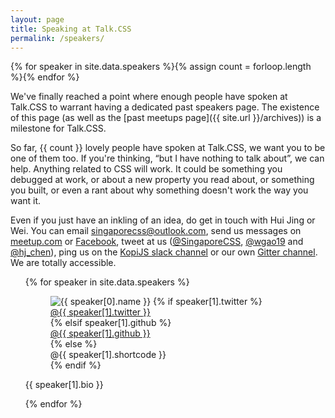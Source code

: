 ```yaml
---
layout: page
title: Speaking at Talk.CSS
permalink: /speakers/
---
```

{% for speaker in site.data.speakers %}{% assign count = forloop.length %}{% endfor %}

We've finally reached a point where enough people have spoken at Talk.CSS to warrant having a dedicated past speakers page. The existence of this page (as well as the [past meetups page]({{ site.url }}/archives)) is a milestone for Talk.CSS.

So far, {{ count }} lovely people have spoken at Talk.CSS, we want you to be one of them too. If you're thinking, “but I have nothing to talk about”, we can help. Anything related to CSS will work. It could be something you debugged at work, or about a new property you read about, or something you built, or even a rant about why something doesn't work the way you want it.

Even if you just have an inkling of an idea, do get in touch with Hui Jing or Wei. You can email [singaporecss@outlook.com](mailto:singaporecss@outlook.com), send us messages on [meetup.com](https://www.meetup.com/SingaporeCSS) or [Facebook](https://www.facebook.com/SingaporeCSS/), tweet at us ([@SingaporeCSS](https://twitter.com/SingaporeCSS), [@wgao19](https://twitter.com/wgao19) and [@hj_chen](https://twitter.com/hj_chen)), ping us on the [KopiJS slack channel](https://kopijs.slack.com/) or our own [Gitter channel](https://gitter.im/SingaporeCSS/discussions). We are totally accessible.

<ul class="l-speakers c-speakers">
  {% for speaker in site.data.speakers %}
  <div class="l-speaker c-speaker">
    <figure>
      <img class="c-speaker__img" src="{{ site.url }}/assets/img/speakers/{{ speaker[1].shortcode }}.jpg" srcset="{{ site.url }}/assets/img/speakers/{{ speaker[1].shortcode }}@2x.jpg 2x" alt="{{ speaker[0].name }}"/>
      {% if speaker[1].twitter %}
      <figcaption><a class="c-speaker__link" href="https://twitter.com/{{ speaker[1].twitter }}">@{{ speaker[1].twitter }}</a></figcaption>
      {% elsif speaker[1].github %}
      <figcaption><a class="c-speaker__link" href="https://github.com/{{ speaker[1].github }}">@{{ speaker[1].github }}</a></figcaption>
      {% else %}
      <figcaption><span class="c-speaker__link">@{{ speaker[1].shortcode }}</span></figcaption>
      {% endif %}
    </figure>
    <p class="c-speaker__intro">{{ speaker[1].bio }}</p>
  </div>
  {% endfor %}
</ul>

